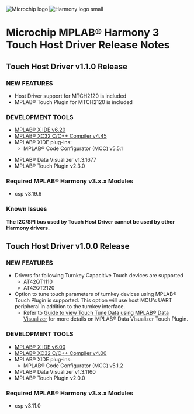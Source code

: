 ﻿![Microchip logo](https://raw.githubusercontent.com/wiki/Microchip-MPLAB-Harmony/Microchip-MPLAB-Harmony.github.io/images/microchip_logo.png)
![Harmony logo small](https://raw.githubusercontent.com/wiki/Microchip-MPLAB-Harmony/Microchip-MPLAB-Harmony.github.io/images/microchip_mplab_harmony_logo_small.png)

#  Microchip MPLAB® Harmony 3 Touch Host Driver Release Notes

## Touch Host Driver v1.1.0 Release
### NEW FEATURES
* Host Driver support for MTCH2120 is included
* MPLAB® Touch Plugin for MTCH2120 is included 
### DEVELOPMENT TOOLS 
- [MPLAB® X IDE v6.20](https://www.microchip.com/en-us/tools-resources/develop/mplab-x-ide)
- [MPLAB® XC32 C/C++ Compiler v4.45](https://www.microchip.com/en-us/tools-resources/develop/mplab-xc-compilers)
- MPLAB® XIDE plug-ins:
  - MPLAB® Code Configurator (MCC) v5.5.1
* MPLAB® Data Visualizer v1.3.1677
* MPLAB® Touch Plugin v2.3.0
### Required MPLAB® Harmony v3.x.x Modules 
* csp v3.19.6
### Known Issues
**The I2C/SPI bus used by Touch Host Driver cannot be used by other Harmony drivers.**


## Touch Host Driver v1.0.0 Release
### NEW FEATURES
* Drivers for following Turnkey Capacitive Touch devices are supported
  * AT42QT1110
  * AT42QT2120
* Option to tune touch parameters of turnkey devices using MPLAB® Touch Plugin is supported. This option will use host MCU's UART peripheral in addition to the turnkey interface.
  * Refer to [Guide to view Touch Tune Data using MPLAB® Data Visualizer](https://onlinedocs.microchip.com/v2/keyword-lookup?keyword=bidirectional_touch_tuning&version=latest&redirect=true) for more details on MPLAB® Data Visualizer Touch Plugin.
### DEVELOPMENT TOOLS 
* [MPLAB® X IDE v6.00](https://www.microchip.com/en-us/tools-resources/develop/mplab-x-ide)
* [MPLAB® XC32 C/C++ Compiler v4.00](https://www.microchip.com/mplab/compilers)
* MPLAB® XIDE plug-ins:
    * MPLAB® Code Configurator (MCC) v5.1.2
* MPLAB® Data Visualizer v1.3.1160
* MPLAB® Touch Plugin v2.0.0
### Required MPLAB® Harmony v3.x.x Modules 
* csp v3.11.0






